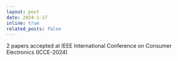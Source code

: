 ```yaml
---
layout: post
date: 2024-1-17
inline: true
related_posts: false
---
```


2 papers accepted at IEEE International Conference on Consumer Electronics (ICCE-2024)
